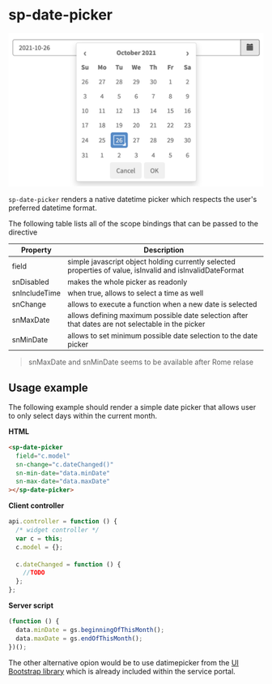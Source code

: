 # sp-date-picker

![date picker example](sp-date-picker.png)

`sp-date-picker` renders a native datetime picker which respects the user's preferred datetime format.

The following table lists all of the scope bindings that can be passed to the directive

| Property      | Description                                                                                                |
| ------------- | ---------------------------------------------------------------------------------------------------------- |
| field         | simple javascript object holding currently selected properties of value, isInvalid and isInvalidDateFormat |
| snDisabled    | makes the whole picker as readonly                                                                         |
| snIncludeTime | when true, allows to select a time as well                                                                 |
| snChange      | allows to execute a function when a new date is selected                                                   |
| snMaxDate     | allows defining maximum possible date selection after that dates are not selectable in the picker          |
| snMinDate     | allows to set minimum possible date selection to the date picker                                           |

> snMaxDate and snMinDate seems to be available after Rome relase

## Usage example

The following example should render a simple date picker that allows user to only select days within the current month.

**HTML**

```html
<sp-date-picker
  field="c.model"
  sn-change="c.dateChanged()"
  sn-min-date="data.minDate"
  sn-max-date="data.maxDate"
></sp-date-picker>
```

**Client controller**

```javascript
api.controller = function () {
  /* widget controller */
  var c = this;
  c.model = {};

  c.dateChanged = function () {
    //TODO
  };
};
```

**Server script**

```javascript
(function () {
  data.minDate = gs.beginningOfThisMonth();
  data.maxDate = gs.endOfThisMonth();
})();
```

The other alternative opion would be to use datimepicker from the [UI Bootstrap library](https://angular-ui.github.io/bootstrap/#!#datepicker) which is already included within the service portal.

